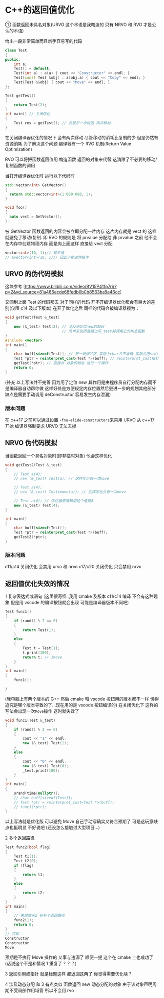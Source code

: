 # C++的返回值优化

① 函数返回未具名对象(URVO 这个术语是我瞎造的 只有 NRVO 和 RVO 才是公认的术语)

给出一段非常简单而且新手容易写的代码

```cpp
class Test
{
public:
    int a;
    Test() = default;
    Test(int a) : a(a) { cout << "Constructor" << endl; }
    Test(const Test &obj) : a(obj.a) { cout << "Copy" << endl; }
    Test(Test &&obj) { cout << "Move" << endl; }
};

Test getTest()
{
    return Test(2);
}
int main() // 关闭优化
{
    Test res = getTest(); // 会显示一次构造 两次移动
}
```

在关闭编译器优化的情况下 会有两次移动 尽管移动的消耗比复制的少 但是仍然有资源消耗 为了解决这个问题 编译器有一个 RVO 机制(Return Value Optimization)

RVO 可以将把函数返回值用 构造函数 返回的对象来代替 这消除了不必要的移动/复制函数的调用

当打开编译器优化时 运行以下代码时

```cpp
std::vector<int> GetVector()
{
  return std::vector<int>(1'000'000, 1);
}

void foo()
{
  auto vect = GetVector();
}
```

被 GetVector 函数返回的内容会被立即分配一片内存 这片内存就是 vect 的 这样就避免了移动/复制.
即 RVO 的规则是 将 prvalue 分配给 非 prvalue 之前 他不会在内存中创建物理内存 而是向上面这样 直接给 vect 分配

```cpp 补充 vector<int>这样的模板类也可以以右值形式存在 如下
vector<int>(10, 1);// 是右值
// &vector<int>(10, 1)// 因此不能这样操作
```

## URVO 的伪代码模拟

这块参考 [https://www.bilibili.com/video/BV15P411p7ri/?p=2&vd_source=81a486ecde68fedb0b0b8563ba5a46cc]

又回到上面 Test 的代码那去
对于同样的代码 开不开编译器优化都会有巨大的差别(仅限 c14 及以下版本)
在开了优化之后 同样的代码会被编译器视为：

```cpp
void getTest(Test &_test)
{
    new (&_test) Test(2); // 涉及到定位new的知识
                          // 简单来说即直接访问_test并调用它的构造函数
}
#include <vector>
int main()
{
    char buff[sizeof(Test)]; // 开一段缓冲区 实际上char并不准确 实际会用std::aligned_storage_t 来确保 buffer 有足够的对齐来存储 Test 对象
    Test *ptr = reinterpret_cast<Test *>(buff); // reinterpret_cast指针的强制转换的专门的写法 当然写(Test*)buff来转换也行 不过这是c的写法而非c++的
    getTest(*ptr); // 直接对 对象的地址 进行一个操作
    return 0;
}
```

(补充 以上写法并不完善 因为用了定位 new 其作用是由程序员自行分配内存而不是编译器自动帮你做 这样好处是方便规定内存位置然后更进一步的规划其他部分 缺点是需要手动调用 deConstructor 容易发生内存泄漏)

### 版本问题

在 c++17 之前可以通过设置 `-fno-elide-constructors`来禁用 URVO
从 c++17 开始 编译器强制要求 URVO 无法去掉

## NRVO 伪代码模拟

当函数返回一个具名对象时(即非临时对象) 他会这样优化

```cpp
void getTest2(Test &_test)
{
    // Test a(4);
    // new (&_test) Test(a); // 这样写仍有一次move

    // Test a(4);
    // new (&_test) Test(move(a)); // 这样写也会有一次move

    // Test a(4); // 优化器直接知道这个值是4
    new (&_test) Test(4);
}

int main()
{
    char buff[sizeof(Test)];
    Test *ptr = reinterpret_cast<Test *>(buff);
    getTest2(*ptr);
}
```

### 版本问题

c11/c14 关闭优化 会禁用 urvo 和 nrvo
c17/c20 关闭优化 只会禁用 nrvo

## 返回值优化失效的情况

1 复杂表达式或语句
(这里很奇怪..我用 cmake 及版本 c11/c14 编译 不会有这种现象 但是用 vscode 的编译按钮就会出现 可能是编译器版本不同吧)

```cpp
Test func1()
{
    if (rand() % 2 == 0)
    {
        return Test(1);
    }
    else
    {
        Test t = Test(1);
        t.print(100);
        return t; // 1move
    }
}
int main()
{
    func1();

}
```

(我电脑上有两个版本的 G++ 然后 cmake 和 vscode 按钮用的版本都不一样 懒得追究是哪个版本导致的了...现在用的是 vscode 按钮编译的)
在关闭优化下 这样的写法会出现一次`Move`操作 这时就失效了

```cpp
void func1(Test &_test)
{
    if (rand() % 2 == 0)
    {
        cout << "1" << endl;
        new (&_test) Test(1);
    }
    else
    {
        cout << "0" << endl;
        new (&_test) Test(0);
        _test.print(100);
    }
}
int main()
{
    srand(time(nullptr));
    // char buff[sizeof(Test)];
    // Test *ptr = reinterpret_cast<Test *>(buff);
    // func1(*ptr);
}
```

以上写法就是优化版 可以避免 Move 自己手动写确实又符合预期了 可是这玩意缺点也挺明显 不好说吧 (还没怎么接触过大型项目...)

2 多个返回路径

```cpp
Test func2(bool flag)
{
    Test t1(1);
    Test t2(0);
    if (flag)
    {
        return t1;
    }
    else
    {
        return t2;
    }
}
int main()
{
    // 失效情况2 有多个返回路径
    func2(1);
    return 0;
}
// 打印
Constructor
Constructor
Move
```

预期是不执行 Move 操作的 又事与违源了 顺便一提 这个在 cmake 上也成功了(话说这个不是和情况 1 重复了？？？)

3 返回引用或指针
就是标题这样 都返回这两了 你觉得需要优化啥？

4 涉及动态分配
和 3 有点类似 函数返回 new 动态分配的对象 由于该对象声明周期不受局部作用域管 所以不会用 rvo
